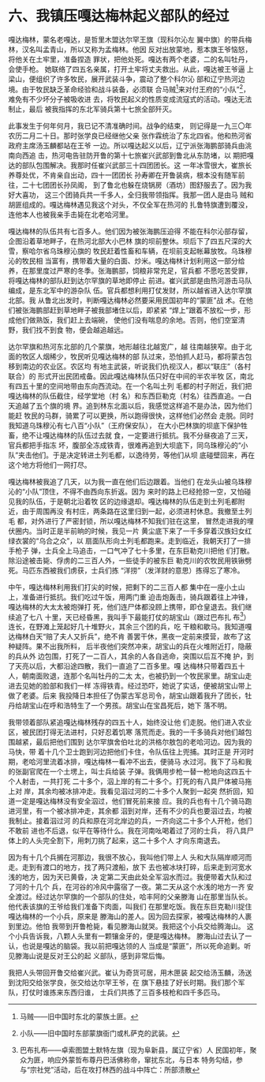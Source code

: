 # 六、我镇压嘎达梅林起义部队的经过

  嘎达梅林，蒙名老嘎达，是哲里木盟达尔罕王旗（现科尔沁左
翼中旗）的带兵梅林，汉名叫孟青山，所以又称为孟梅林。他因
反对出放蒙地，惹本旗王爷恼怒，将他关在土牢里，准备捏造
罪状，把他处死。嘎达有两个老婆，二的名叫牡丹，会使手枪。
她联络了四五名亲属，打开土牢将丈夫救出。从此，嘎达被王爷逼
上梁山，便组织了许多牧民，展开武装斗争，震动了整个科尔沁
部和辽宁热河边境。由于牧民缺乏革命经验和战斗装备，必须联
合马贼[^94-1]来对付王府的“小队”[^94-2]，难免有不少坏分子被吸收进
去，将牧民起义的性质变成流寇式的活动。嘎达无法制止，最后
被我指挥的东北军骑兵第十七旅全部歼灭。

  此事发生于何年何月，我已记不清准确时间。战争的结束，
则记得是一九三〇年农历二月二十日。那时张学良已经继他父亲
张作霖统治了东北四省。他和热河省政府主席汤玉麟都站在王爷
一边。所以嘎达起义以后，辽宁派张海鹏部骑兵由洮南向西追
击，热河电告驻防开鲁的第十七旅崔兴武部到鲁北从东防堵，以
期把嘎达的部队包围解决。我那时任崔兴武部三十四团团长。这
一年冰雪很大，崔旅长养尊处优，不肯亲自出动，四十一团团长
孙寿卿在开鲁装病，根本没有随军前往，二十七团团长孙凤阁，
到了鲁北也躲在烧锅房（酒坊）图舒服去了。因为我好大喜功，
这三个团骑兵共一千多人，全归我带领指挥。我那一团人是由马
贼和胡匪组成的。嘎达梅林遇见我这个对头，不仅全军在热河的
扎鲁特旗遭到覆没，连他本人也被我亲手击毙在北老哈河里。

[^94-1]: 马贼——旧中国时东北的蒙族土匪。
[^94-2]: 小队——旧中国时东部蒙旗衙门或札萨克的武装。

  嘎达梅林的队伍共有七百多人。他们因为被张海鹏压迫得
不能在科尔沁部存留，企图沿着草地畔子，在热河北部大小巴林
旗的坝前整休。坝后下了四五尺深的大雪，察哈尔省乌珠穆沁旗的
牧民赶着性畜和车辆，在坝前支起帐幕放牧。乌珠穆沁的牧民相
当富有，携带着大量的白面、炒米。嘎达梅林计划利用这一部分给
养，在那里度过严寒的冬季。张海鹏部，饲粮非常充足，官兵都
不愿吃苦受罪，将嘎达梅林的部队赶到达尔罕旗的草地即停止
前进。崔兴武部是由热河游击马队编成，是东北军中的游杂队
伍。官兵都想利用打仗发财，所以越省进入达尔罕旗北部。我
从鲁北出发时，判断嘎达梅林必然要采用民国初年的“蒙匪”战
术。在他们被张海鹏部赶到草地畔子被我部堵住以后，即紧紧
“焊上”跟着不放松一步，形成他们做熟饭，我们赶上去端碗，
使他们没有喘息的余地。否则，他们空室清野，我们找不到食
物，便会越追越远。

  达尔罕旗和热河东北部的几个蒙旗，地形越往北越宽广，越
往南越狭窄。由于北面的牧区人烟稀少，牧民听见嘎达梅林的部
队过来，恐怕抓人赶马，都将蒙古包移到南边的农业区。农区均
有地主武装，听说我们仇视汉人，都以“联庄”（各村联合）的
形式开出民团戒备。因此嘎达梅林队伍只好在中间的半农半牧
区，南北有四五十里的空间地带由东向西流动。在一个名叫土列
毛都的村子附近，我们把嘎达梅林的队伍截住，经学堂地（村
名）和东西巨勒克（村名）往西直追。一白天追越了五个旗的境
界。追到林东北面以后，我感觉这样追不是办法，因为他们能赶
牧民的马群，骑累了可以更换，所以跑得很快，这样他们必然会
走脱。同时我知道乌珠穆沁有七八百“小队”（王府保安队），
在大小巴林旗的坝底下保护牲畜，绝不让嘎达梅林的队伍过去就
食，一定要进行抵抗。我不分昼夜追了三天，官兵都把手指冻
坏，腹部全冻成铁青，很难再追到大坝底下，同乌珠穆沁的“小
队”夹击他们。于是决定转进土列毛都，以逸待劳，等他们从坝
底碰壁回来，再在这个地方将他们一网打尽。

  嘎达梅林被我追了几天，以为我一直在他们后边跟着。当他们
在龙头山被乌珠穆沁的“小队”顶住，不得不由西向东折返。因为
来时的路上已经抢掠一空，又怕碰见我的队伍，于是朝北沿着牧
区的边缘退却。嘎达梅林的队伍走到土列毛都附近，由于周围再没
有村庄，两条路在这里归到一起，必须进村休息。我撤至土列毛
都，对外进行了严密封锁，所以嘎达梅林不知我们驻在这里，
冒然走进我的埋伏圈内。当时正是半前晌的时候，我见一片
黄尘底下来了一千多穿着汉族妇女红绿衣裳的“乌合之众”，以
扇面队形向土列毛都跑来。走到临近，我朝天打了一排手枪子
弹，士兵全上马追击，一口气冲了七十多里，在东巨勒克川把他
们打散。除沿途被击毙、俘虏的二三百人外，一些徒手的被东巨
勒克川的农牧民用铁锹劈死。马匹东西被我们虏获，士兵们拣
“洋捞”（发洋财的意思）拣得忘了寒冷。

  中午，嘎达梅林利用我们打尖的时候，把剩下的二三百人都
集中在一座小土山上，准备进行抵抗。我们吃过午饭，用两门重
迫击炮轰击，骑兵跟着往上冲锋，嘎达梅林的大太太被炮弹打
死，他们连尸体都没顾上携带，即仓皇退去。我们继续追了七八
十里，天已经昏黑，我叫手下最能打仗的胡宝山（跟过巴布扎
布[^96-1]）连长，在野滩上笼起好几十堆野火，其余三个团的兵，吃
干粮和歇马。我知道嘎达梅林白天“赔了夫人又折兵”，绝不肯
善罢干休，黑夜一定前来摸营，故布了这种疑阵。果不出我所料，
后半夜他们突然冲来，胡宝山的兵在火堆附近打，隐蔽的兵从外
边包围，打死了一二百人，其余的人各自逃命，突围以后互不掩
护，到了天亮以后，大都沿途四散，我们一直追了二百多里。嘎
达梅林只带着四五十人，朝南面败退，连那个名叫牡丹的二太
太，也被扔到一个牧民家里。胡宝山走进去见她的脸部和我们一样
冻得铁青。经过恐吓，她说了实话，便被胡宝山带上做了老婆。后来
我投降日本担任了伪蒙古军总司令，胡宝山跟着我升了团长，牡
丹给胡宝山在呼和浩特生了一个男孩。胡宝山在宝昌死后，她下
落不明。

[^96-1]: 巴布扎布——卓索图盟土默特左旗（现为阜新县，属辽宁省）人
民国初年，聚众为匪，响应外蒙哲布尊丹巴活佛称帝，窜扰东北，与日本
特务勾结，参与“宗社党”活动，后在攻打林西的战斗中阵亡：所部溃散

  我带领着部队紧追嘎达梅林残存的四五十人，始终没让他
们走脱。他们进入农业区，被民团打得无法进村，只好忍着饥寒
落荒而走。我的一千多骑兵对他们越包围越紧，最后把他们围到
达尔罕旗舍伯吐北的洪格尔敖包的老哈河边。因为我的马快，带
着十几个卫士跑到河边把他们卡住，令队伍往上兜捕。其时正是
开河时期，老哈河里流着冰排，嘎达梅林一看冲不出去，便骑马
水过河。我下了马和我的张副官爬在一个土塄上，叫士兵给装
子弹。我俩用步枪一替一枪地向这四五十个人射击，一共打死
二十多个，泅上岸的有二十多个。打死的有八具尸体被马拖上对
岸，其余均被冰排冲走。我看见泅过河的二十多个人聚到一起突
然折回，知道一定是嘎达梅林没有安全泅过，他们冒死前来接
应。我的兵也有十几个骑马跑进河里，有一个被冰排冲走，其余都
泅到对岸，还有不少的兵也要泅过去，均被我制止。接着泅过河
的兵和原在河北岸边的兵，一齐向这二十多个人开枪，他们不敢前
进也不后退，似平在等待什么。我在河南吆喝着过了河的士兵，
将八具尸体上的人头完全割下，用刺刀挑了起来，这二十多个人
才向东南退去。

  因为有十几个兵搁在河那边，我很不放心，我叫他们带上人
头和大队隔岸顺河而走。走到有渡口的地方，找了两只渡船，放下
去也被冰块打碎，后来走到河宽水浅的地方，因为天已黄昏，决
定第二天由此处全军泅水而过。我便带着大队和过了河的十几个
兵，在河谷的冷风中露宿了一夜。第二天从这个水浅的地方一齐
安全渡过。经过达尔罕旗的一个部队的住处，哈丰阿的父亲滕海
山在那里当队长。他代表该旗的王爷给我们准备下肉面，叫我们
在那里吃饭。我在东巨克勒川捉住嘎达梅林的一个小兵，原来是
滕海山的差人。因为回去探家，被嘎达梅林的人裹到里边。他怕
我带到开鲁枪毙，看见滕海山就哭。我把这个小兵交给腾海山。
这个小兵告诉我，八颗人头里有一颗镶金牙的，便是嘎达梅林。
滕海山过去认了一认，也说是嘎达的脑袋。我以前把嘎达领的人
当成是“蒙匪”，所以死命追剿。听见滕海山说是反对王公的起
义部队，感到非常后悔。

  我把人头带回开鲁交给崔兴武。崔认为奇货可居，用木匣装
起交给汤玉麟，汤送到沈阳交给张学良，张交给达尔罕王爷，在
旗下悬挂了好长时期。我们那个军队，打仗时谁拣来东西归谁，
士兵们共拣了三百多枝枪和四千多匹马。



